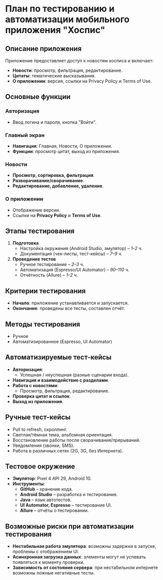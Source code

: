 # План по тестированию и автоматизации мобильного приложения "Хоспис"

## Описание приложения
Приложение предоставляет доступ к новостям хосписа и включает:
- **Новости**: просмотр, фильтрация, редактирование.
- **Цитаты**: тематические высказывания.
- **О приложении**: версия, ссылки на Privacy Policy и Terms of Use.

## Основные функции

### Авторизация
- Ввод логина и пароля, кнопка "Войти".

### Главный экран
- **Навигация**: Главная, Новости, О приложении.
- **Функции**: просмотр цитат, выход из приложения.

### Новости
- **Просмотр, сортировка, фильтрация**.
- **Разворачивание/сворачивание**.
- **Редактирование, добавление, удаление**.

### О приложении
- Отображение версии.
- Ссылки на **Privacy Policy** и **Terms of Use**.

## Этапы тестирования

1. **Подготовка**
    - Настройка окружения (Android Studio, эмулятор) – _1–2 ч._
    - Документация (чек-листы, тест-кейсы) – _7–9 ч._
2. **Проведение тестов**
    - Ручное тестирование – _2–3 ч._
    - Автоматизация (Espresso/UI Automator) – _90–110 ч._
    - Отчётность (Allure) – _1–2 ч._

## Критерии тестирования

- **Начало**: приложение устанавливается и запускается.
- **Окончание**: проведены все тесты, составлен отчёт.

## Методы тестирования
- Ручное
- Автоматизированное (Espresso, UI Automator)

## Автоматизируемые тест-кейсы

- **Авторизация**:
    - Успешная / неуспешная (разные сценарии входа).
- **Навигация и взаимодействие с разделами**.
- **Работа с новостями**:
    - Просмотр, фильтрация, редактирование.
- **Проверка цитат и ссылок**.
- **Выход из приложения**.

## Ручные тест-кейсы

- Pull to refresh, скроллинг.
- Светлая/тёмная тема, альбомная ориентация.
- Восстановление работы после сворачивания/прерываний.
- Уведомления (звонки, SMS).
- Работа в различных сетях (2G, 3G, без Интернета).

## Тестовое окружение

- **Эмулятор**: Pixel 4 API 29, Android 10.
- **Инструменты**:
    - **GitHub** – хранение кода.
    - **Android Studio** – разработка и тестирование.
    - **Java** – язык автотестов.
    - **UI Automator, Espresso** – тестирование UI.
    - **Allure** – отчёты о тестировании.

## Возможные риски при автоматизации тестирования

- **Нестабильная работа эмулятора**: возможны задержки в запуске, проблемы с отображением UI.
- **Асинхронная загрузка данных**: элементы могут не успевать появляться к моменту проверки.
- **Зависимость от состояния сервера**: при нестабильном интернете возможны ложные негативные тесты.